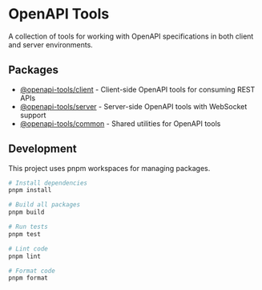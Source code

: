 # OpenAPI Tools

A collection of tools for working with OpenAPI specifications in both client and server environments.

## Packages

- [@openapi-tools/client](./packages/client) - Client-side OpenAPI tools for consuming REST APIs
- [@openapi-tools/server](./packages/server) - Server-side OpenAPI tools with WebSocket support
- [@openapi-tools/common](./packages/common) - Shared utilities for OpenAPI tools

## Development

This project uses pnpm workspaces for managing packages.

```bash
# Install dependencies
pnpm install

# Build all packages
pnpm build

# Run tests
pnpm test

# Lint code
pnpm lint

# Format code
pnpm format
```
